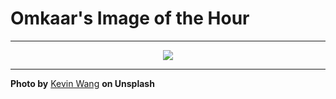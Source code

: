 # Omkaar's Image of the Hour

---

<div align="center">

<a href="https://unsplash.com/photos/a-crowded-street-in-a-city-at-night-sU-6QxzScaQ">
  <img src="https://images.unsplash.com/photo-1752654977065-a9cc9593c0b9?crop=entropy&cs=tinysrgb&fit=max&fm=jpg&ixid=M3w3NjA2Nzh8MHwxfHJhbmRvbXx8fHx8fHx8fDE3NTM2MjEyMDB8&ixlib=rb-4.1.0&q=80&w=1080" style="max-width:100%; height:auto;">
</a>



</div>

---

**Photo by** [Kevin Wang](https://unsplash.com/@kevin_w_) **on Unsplash**
